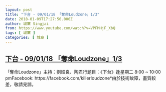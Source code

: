 ```yaml
---
layout: post
title: "下台 - 09/01/18 「奪命Loudzone」1/3"
date: 2018-01-09T17:27:50.000Z
author: 城寨 Singjai
from: https://www.youtube.com/watch?v=VPFMHjF_XbQ
tags: [ 城寨 ]
categories: [ 城寨 ]
---
```

<!--1515518870000-->
[下台 - 09/01/18 「奪命Loudzone」1/3](https://www.youtube.com/watch?v=VPFMHjF_XbQ)
------

<div>
「奪命Loudzone」主持：劉細良、陶君行題目：《下台》逢星期二 8:00 ~ 10:00 pmFacebook: https://facebook.com/killerloudzone*由於技術故障，畫質較差，敬請見諒。
</div>
